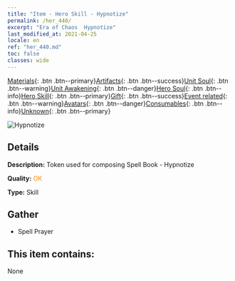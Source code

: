 ```yaml
---
title: "Item - Hero Skill - Hypnotize"
permalink: /her_440/
excerpt: "Era of Chaos  Hypnotize"
last_modified_at: 2021-04-25
locale: en
ref: "her_440.md"
toc: false
classes: wide
---
```

 [Materials](/Items/){: .btn .btn--primary}[Artifacts](/Items/Artifacts/){: .btn .btn--success}[Unit Soul](/Items/UnitSoul/){: .btn .btn--warning}[Unit Awakening](/Items/UnitAwakening/){: .btn .btn--danger}[Hero Soul](/Items/HeroSoul/){: .btn .btn--info}[Hero Skill](/Items/HeroSkill/){: .btn .btn--primary}[Gift](/Items/Gift/){: .btn .btn--success}[Event related](/Items/Events/){: .btn .btn--warning}[Avatars](/Items/Avatars/){: .btn .btn--danger}[Consumables](/Items/Consumables/){: .btn .btn--info}[Unknown](/Items/Unknown/){: .btn .btn--primary}

 ![Hypnotize](/images/t/ps_guhuorenxin.png)

## Details
 **Description:** Token used for composing Spell Book - Hypnotize

 **Quality:** <span style="color: #FF8C00">OK</span>

 **Type:** Skill

## Gather

*    Spell Prayer 

## This item contains:

  None

